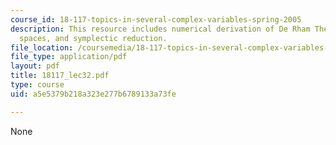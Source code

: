```yaml
---
course_id: 18-117-topics-in-several-complex-variables-spring-2005
description: This resource includes numerical derivation of De Rham Theory on quotient
  spaces, and symplectic reduction.
file_location: /coursemedia/18-117-topics-in-several-complex-variables-spring-2005/a5e5379b218a323e277b6789133a73fe_18117_lec32.pdf
file_type: application/pdf
layout: pdf
title: 18117_lec32.pdf
type: course
uid: a5e5379b218a323e277b6789133a73fe

---
```

None